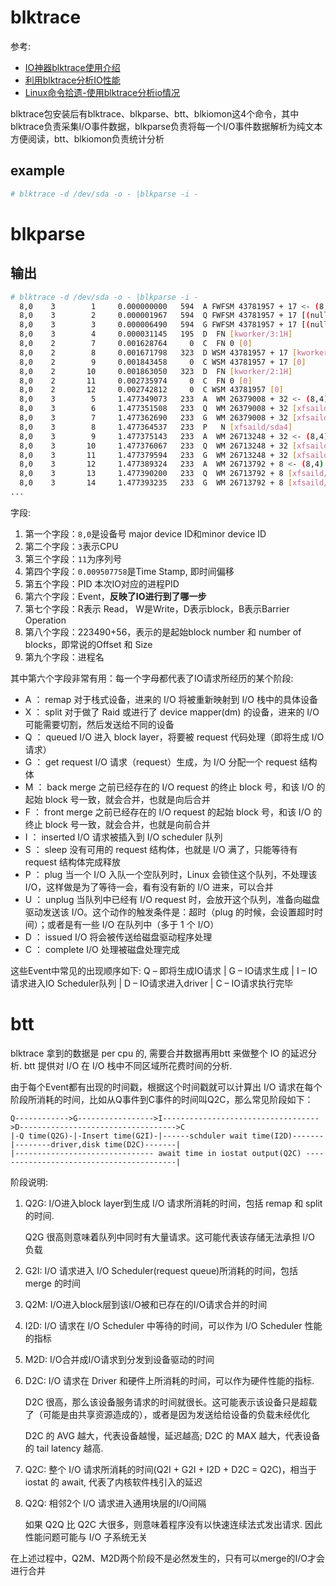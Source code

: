 # blktrace
参考:
- [IO神器blktrace使用介绍](https://developer.aliyun.com/article/698568)
- [利用blktrace分析IO性能](http://linuxperf.com/?p=161)
- [Linux命令拾遗-使用blktrace分析io情况](https://www.cnblogs.com/codelogs/p/16060775.html)

blktrace包安装后有blktrace、blkparse、btt、blkiomon这4个命令，其中blktrace负责采集I/O事件数据，blkparse负责将每一个I/O事件数据解析为纯文本方便阅读，btt、blkiomon负责统计分析

## example
```bash
# blktrace -d /dev/sda -o - |blkparse -i -
```

# blkparse
## 输出
```bash
# blktrace -d /dev/sda -o - |blkparse -i -
  8,0    3        1     0.000000000   594  A FWFSM 43781957 + 17 <- (8,4) 18782021
  8,0    3        2     0.000001967   594  Q FWFSM 43781957 + 17 [(null)]
  8,0    3        3     0.000006490   594  G FWFSM 43781957 + 17 [(null)]
  8,0    3        4     0.000031145   195  D  FN [kworker/3:1H]
  8,0    2        7     0.001628764     0  C  FN 0 [0]
  8,0    2        8     0.001671798   323  D WSM 43781957 + 17 [kworker/2:1H]
  8,0    2        9     0.001843458     0  C WSM 43781957 + 17 [0]
  8,0    2       10     0.001863050   323  D  FN [kworker/2:1H]
  8,0    2       11     0.002735974     0  C  FN 0 [0]
  8,0    2       12     0.002742812     0  C WSM 43781957 [0]
  8,0    3        5     1.477349073   233  A  WM 26379008 + 32 <- (8,4) 1379072
  8,0    3        6     1.477351508   233  Q  WM 26379008 + 32 [xfsaild/sda4]
  8,0    3        7     1.477362690   233  G  WM 26379008 + 32 [xfsaild/sda4]
  8,0    3        8     1.477364537   233  P   N [xfsaild/sda4]
  8,0    3        9     1.477375143   233  A  WM 26713248 + 32 <- (8,4) 1713312
  8,0    3       10     1.477376067   233  Q  WM 26713248 + 32 [xfsaild/sda4]
  8,0    3       11     1.477379594   233  G  WM 26713248 + 32 [xfsaild/sda4]
  8,0    3       12     1.477389324   233  A  WM 26713792 + 8 <- (8,4) 1713856
  8,0    3       13     1.477390200   233  Q  WM 26713792 + 8 [xfsaild/sda4]
  8,0    3       14     1.477393235   233  G  WM 26713792 + 8 [xfsaild/sda4]
...
```

字段:
1. 第一个字段：`8,0`是设备号 major device ID和minor device ID
1. 第二个字段：`3`表示CPU
1. 第三个字段：`11`为序列号
1. 第四个字段：`0.009507758`是Time Stamp, 即时间偏移
1. 第五个字段：PID 本次IO对应的进程PID
1. 第六个字段：Event，**反映了IO进行到了哪一步**
1. 第七个字段：R表示 Read， W是Write，D表示block，B表示Barrier Operation
1. 第八个字段：223490+56，表示的是起始block number 和 number of blocks，即常说的Offset 和 Size
1. 第九个字段：进程名

其中第六个字段非常有用：每一个字母都代表了IO请求所经历的某个阶段:
- A ： remap 对于栈式设备，进来的 I/O 将被重新映射到 I/O 栈中的具体设备
- X ： split 对于做了 Raid 或进行了 device mapper(dm) 的设备，进来的 I/O 可能需要切割，然后发送给不同的设备
- Q ： queued I/O 进入 block layer，将要被 request 代码处理（即将生成 I/O 请求）
- G ： get request I/O 请求（request）生成，为 I/O 分配一个 request 结构体
- M ： back merge 之前已经存在的 I/O request 的终止 block 号，和该 I/O 的起始 block 号一致，就会合并，也就是向后合并
- F ： front merge 之前已经存在的 I/O request 的起始 block 号，和该 I/O 的终止 block 号一致，就会合并，也就是向前合并
- I ： inserted I/O 请求被插入到 I/O scheduler 队列
- S ： sleep 没有可用的 request 结构体，也就是 I/O 满了，只能等待有 request 结构体完成释放
- P ： plug 当一个 I/O 入队一个空队列时，Linux 会锁住这个队列，不处理该 I/O，这样做是为了等待一会，看有没有新的 I/O 进来，可以合并
- U ： unplug 当队列中已经有 I/O request 时，会放开这个队列，准备向磁盘驱动发送该 I/O。这个动作的触发条件是：超时（plug 的时候，会设置超时时间）；或者是有一些 I/O 在队列中（多于 1 个 I/O）
- D ： issued I/O 将会被传送给磁盘驱动程序处理
- C ： complete I/O 处理被磁盘处理完成

这些Event中常见的出现顺序如下:
Q – 即将生成IO请求
|
G – IO请求生成
|
I – IO请求进入IO Scheduler队列
|
D – IO请求进入driver
|
C – IO请求执行完毕

# btt
blktrace 拿到的数据是 per cpu 的, 需要合并数据再用btt 来做整个 IO 的延迟分析. btt 提供对 I/O 在 I/O 栈中不同区域所花费时间的分析.

由于每个Event都有出现的时间戳，根据这个时间戳就可以计算出 I/O 请求在每个阶段所消耗的时间，比如从Q事件到C事件的时间叫Q2C，那么常见阶段如下：
```
Q------------>G----------------->I----------------------------------->D----------------------------------->C
|-Q time(Q2G)-|-Insert time(G2I)-|------schduler wait time(I2D)-------|--------driver,disk time(D2C)-------|
|------------------------------- await time in iostat output(Q2C) -----------------------------------------|
```
阶段说明:
1. Q2G: I/O进入block layer到生成 I/O 请求所消耗的时间，包括 remap 和 split 的时间.

   Q2G 很高则意味着队列中同时有大量请求。这可能代表该存储无法承担 I/O 负载
1. G2I: I/O 请求进入 I/O Scheduler(request queue)所消耗的时间，包括 merge 的时间
1. Q2M: I/O进入block层到该I/O被和已存在的I/O请求合并的时间
1. I2D: I/O 请求在 I/O Scheduler 中等待的时间，可以作为 I/O Scheduler 性能的指标
1. M2D: I/O合并成I/O请求到分发到设备驱动的时间
1. D2C: I/O 请求在 Driver 和硬件上所消耗的时间，可以作为硬件性能的指标.

   D2C 很高，那么该设备服务请求的时间就很长。这可能表示该设备只是超载了（可能是由共享资源造成的），或者是因为发送给给设备的负载未经优化

   D2C 的 AVG 越大，代表设备越慢，延迟越高; D2C 的 MAX 越大，代表设备的 tail latency 越高.
1. Q2C: 整个 I/O 请求所消耗的时间(Q2I + G2I + I2D + D2C = Q2C)，相当于 iostat 的 await, 代表了内核软件栈引入的延迟
1. Q2Q: 相邻2个 I/O 请求进入通用块层的I/O间隔

   如果 Q2Q 比 Q2C 大很多，则意味着程序没有以快速连续法式发出请求. 因此性能问题可能与 I/O 子系统无关

在上述过程中，Q2M、M2D两个阶段不是必然发生的，只有可以merge的I/O才会进行合并